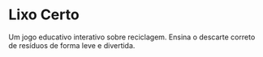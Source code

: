 # Lixo Certo
Um jogo educativo interativo sobre reciclagem. Ensina o descarte correto de resíduos de forma leve e divertida.
